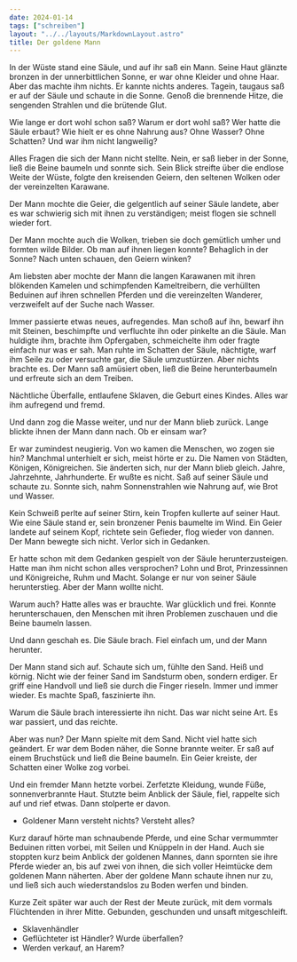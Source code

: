 ```yaml
---
date: 2024-01-14
tags: ["schreiben"]
layout: "../../layouts/MarkdownLayout.astro"
title: Der goldene Mann
---
```


In der Wüste stand eine Säule, und auf ihr saß ein Mann. Seine Haut glänzte bronzen in der unnerbittlichen Sonne, er war ohne Kleider und ohne Haar. Aber das machte ihm nichts. Er kannte nichts anderes. Tagein, taugaus saß er auf der Säule und schaute in die Sonne. Genoß die brennende Hitze, die sengenden Strahlen und die brütende Glut.

Wie lange er dort wohl schon saß? Warum er dort wohl saß? Wer hatte die Säule erbaut? Wie hielt er es ohne Nahrung aus? Ohne Wasser? Ohne Schatten? Und war ihm nicht langweilig?

Alles Fragen die sich der Mann nicht stellte. Nein, er saß lieber in der Sonne, ließ die Beine baumeln und sonnte sich. Sein Blick streifte über die endlose Weite der Wüste, folgte den kreisenden Geiern, den seltenen Wolken oder der vereinzelten Karawane.

Der Mann mochte die Geier, die gelgentlich auf seiner Säule landete, aber es war schwierig sich mit ihnen zu verständigen; meist flogen sie schnell wieder fort.

Der Mann mochte auch die Wolken, trieben sie doch gemütlich umher und formten wilde Bilder. Ob man auf ihnen liegen konnte? Behaglich in der Sonne? Nach unten schauen, den Geiern winken?

Am liebsten aber mochte der Mann die langen Karawanen mit ihren blökenden Kamelen und schimpfenden Kameltreibern, die verhüllten Beduinen auf ihren schnellen Pferden und die vereinzelten Wanderer, verzweifelt auf der Suche nach Wasser.

Immer passierte etwas neues, aufregendes. Man schoß auf ihn, bewarf ihn mit Steinen, beschimpfte und verfluchte ihn oder pinkelte an die Säule. Man huldigte ihm, brachte ihm Opfergaben, schmeichelte ihm oder fragte einfach nur was er sah. Man ruhte im Schatten der Säule, nächtigte, warf ihm Seile zu oder versuchte gar, die Säule umzustürzen. Aber nichts brachte es. Der Mann saß amüsiert oben, ließ die Beine herunterbaumeln und erfreute sich an dem Treiben.

Nächtliche Überfalle, entlaufene Sklaven, die Geburt eines Kindes. Alles war ihm aufregend und fremd.

Und dann zog die Masse weiter, und nur der Mann blieb zurück. Lange blickte ihnen der Mann dann nach. Ob er einsam war?

Er war zumindest neugierig. Von wo kamen die Menschen, wo zogen sie hin? Manchmal unterhielt er sich, meist hörte er zu. Die Namen von Städten, Königen, Königreichen. Sie änderten sich, nur der Mann blieb gleich. Jahre, Jahrzehnte, Jahrhunderte. Er wußte es nicht. Saß auf seiner Säule und schaute zu. Sonnte sich, nahm Sonnenstrahlen wie Nahrung auf, wie Brot und Wasser.

Kein Schweiß perlte auf seiner Stirn, kein Tropfen kullerte auf seiner Haut. Wie eine Säule stand er, sein bronzener Penis baumelte im Wind. Ein Geier landete auf seinem Kopf, richtete sein Gefieder, flog wieder von dannen. Der Mann bewegte sich nicht. Verlor sich in Gedanken.

Er hatte schon mit dem Gedanken gespielt von der Säule herunterzusteigen. Hatte man ihm nicht schon alles versprochen? Lohn und Brot, Prinzessinnen und Königreiche, Ruhm und Macht. Solange er nur von seiner Säule herunterstieg. Aber der Mann wollte nicht.

Warum auch? Hatte alles was er brauchte. War glücklich und frei. Konnte herunterschauen, den Menschen mit ihren Problemen zuschauen und die Beine baumeln lassen.

Und dann geschah es. Die Säule brach. Fiel einfach um, und der Mann herunter.

Der Mann stand sich auf. Schaute sich um, fühlte den Sand. Heiß und körnig. Nicht wie der feiner Sand im Sandsturm oben, sondern erdiger. Er griff eine Handvoll und ließ sie durch die Finger rieseln. Immer und immer wieder. Es machte Spaß, faszinierte ihn.

Warum die Säule brach interessierte ihn nicht. Das war nicht seine Art. Es war passiert, und das reichte.

Aber was nun? Der Mann spielte mit dem Sand. Nicht viel hatte sich geändert. Er war dem Boden näher, die Sonne brannte weiter. Er saß auf einem Bruchstück und ließ die Beine baumeln. Ein Geier kreiste, der Schatten einer Wolke zog vorbei.

Und ein fremder Mann hetzte vorbei. Zerfetzte Kleidung, wunde Füße, sonnenverbrannte Haut. Stutzte beim Anblick der Säule, fiel, rappelte sich auf und rief etwas. Dann stolperte er davon.

- Goldener Mann versteht nichts? Versteht alles?

Kurz darauf hörte man schnaubende Pferde, und eine Schar vermummter Beduinen ritten vorbei, mit Seilen und Knüppeln in der Hand. Auch sie stoppten kurz beim Anblick der goldenen Mannes, dann spornten sie ihre Pferde wieder an, bis auf zwei von ihnen, die sich voller Heimtücke dem goldenen Mann näherten. Aber der goldene Mann schaute ihnen nur zu, und ließ sich auch wiederstandslos zu Boden werfen und binden.

Kurze Zeit später war auch der Rest der Meute zurück, mit dem vormals Flüchtenden in ihrer Mitte. Gebunden, geschunden und unsaft mitgeschleift.

- Sklavenhändler
- Geflüchteter ist Händler? Wurde überfallen?
- Werden verkauf, an Harem?
